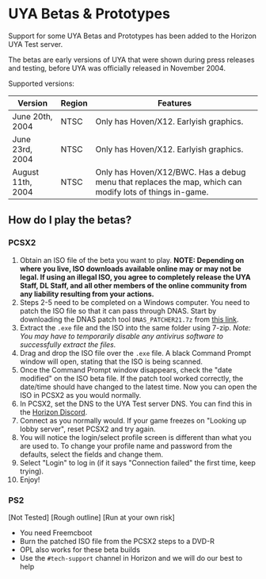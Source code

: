 # UYA Betas & Prototypes

Support for some UYA Betas and Prototypes has been added to the Horizon UYA Test server.

The betas are early versions of UYA that were shown during press releases and testing, before UYA was officially released in November 2004.

Supported versions:

| Version | Region | Features |
| ------------- | ------------- | ------------- |
| June 20th, 2004  | NTSC | Only has Hoven/X12. Earlyish graphics. |
| June 23rd, 2004  | NTSC | Only has Hoven/X12. Earlyish graphics. |
| August 11th, 2004  | NTSC | Only has Hoven/X12/BWC. Has a debug menu that replaces the map, which can modify lots of things in-game. |

## How do I play the betas?
### PCSX2
1. Obtain an ISO file of the beta you want to play. **NOTE: Depending on where you live, ISO downloads available online may or may not be legal. If using an illegal ISO, you agree to completely release the UYA Staff, DL Staff, and all other members of the online community from any liability resulting from your actions.**
2. Steps 2-5 need to be completed on a Windows computer. You need to patch the ISO file so that it can pass through DNAS. Start by downloading the DNAS patch tool `DNAS_PATCHER21.7z` from [this link](https://www.psx-place.com/threads/dnas-net-patcher.22813/).
3. Extract the `.exe` file and the ISO into the same folder using 7-zip. *Note: You may have to temporarily disable any antivirus software to successfully extract the files.*
4. Drag and drop the ISO file over the `.exe` file. A black Command Prompt window will open, stating that the ISO is being scanned.
5. Once the Command Prompt window disappears, check the "date modified" on the ISO beta file. If the patch tool worked correctly, the date/time should have changed to the latest time. Now you can open the ISO in PCSX2 as you would normally.
6. In PCSX2, set the DNS to the UYA Test server DNS. You can find this in the [Horizon Discord](https://discord.gg/horizonps).
7. Connect as you normally would. If your game freezes on "Looking up lobby server", reset PCSX2 and try again.
8. You will notice the login/select profile screen is different than what you are used to. To change your profile name and password from the defaults, select the fields and change them.
9. Select "Login" to log in (if it says "Connection failed" the first time, keep trying).
10. Enjoy!

### PS2
[Not Tested] [Rough outline] [Run at your own risk]
- You need Freemcboot
- Burn the patched ISO file from the PCSX2 steps to a DVD-R
- OPL also works for these beta builds
- Use the `#tech-support` channel in Horizon and we will do our best to help
